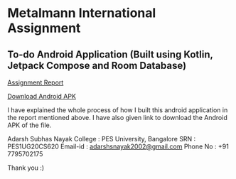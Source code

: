 # Metalmann International Assignment

## To-do Android Application (Built using Kotlin, Jetpack Compose and Room Database)

[Assignment Report](https://github.com/adarsh-s-nayak01/Metalmann-Assignment-to-do-android-application/blob/main/APK%20and%20Report/Metalmann-ToDoApp-Adarsh%20Subhas%20Nayak.pdf)

[Download Android APK](https://github.com/adarsh-s-nayak01/Metalmann-Assignment-to-do-android-application/tree/main/APK%20and%20Report)

I have explained the whole process of how I built this android application in the report mentioned above. I have also given link to download the Android APK of the file.

Adarsh Subhas Nayak
College : PES University, Bangalore
SRN : PES1UG20CS620
Email-id : adarshsnayak2002@gmail.com
Phone No : +91 7795702175

Thank you :)
